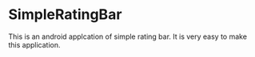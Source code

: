 # SimpleRatingBar

This is an android applcation of simple rating bar. It is very easy to make this application. 

